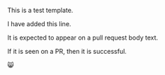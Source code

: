This is a test template. 

I have added this line. 

It is expected to appear on a pull request body text. 

If it is seen on a PR, then it is successful. 

😸 

